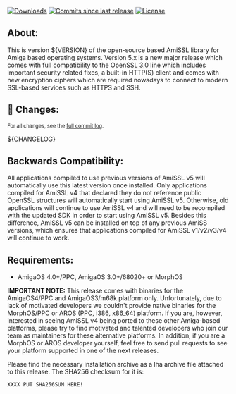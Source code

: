 [![Downloads](https://img.shields.io/github/downloads/jens-maus/amissl/${VERSION}/total.svg)](https://github.com/jens-maus/amissl/releases/${VERSION}) [![Commits since last release](https://img.shields.io/github/commits-since/jens-maus/amissl/${PREVIOUS_TAG}.svg)](https://github.com/jens-maus/amissl/releases/$(VERSION)) [![License](http://img.shields.io/:license-Apache_2.0-blue.svg?style=flat)](https://www.apache.org/licenses/LICENSE-2.0)

## About:
This is version ${VERSION} of the open-source based AmiSSL library for Amiga based operating systems. Version 5.x is a new major release which comes with full compatibility to the OpenSSL 3.0 line which includes important security related fixes, a built-in HTTP(S) client and comes with new encryption ciphers which are required nowadays to connect to modern SSL-based services such as HTTPS and SSH.

## :construction: Changes:
<sub>For all changes, see the [full commit log](https://github.com/jens-maus/amissl/compare/${PREVIOUS_TAG}...${VERSION}).</sub>

${CHANGELOG}

## Backwards Compatibility:
All applications compiled to use previous versions of AmiSSL v5 will automatically use this latest version once installed. Only applications compiled for AmiSSL v4 that declared they do not reference public OpenSSL structures will automatically start using AmiSSL v5. Otherwise, old applications will continue to use AmiSSL v4 and will need to be recompiled with the updated SDK in order to start using AmiSSL v5. Besides this difference, AmiSSL v5 can be installed on top of any previous AmiSS versions, which ensures that applications compiled for AmiSSL v1/v2/v3/v4 will continue to work.

## Requirements:
- AmigaOS 4.0+/PPC, AmigaOS 3.0+/68020+ or MorphOS

**IMPORTANT NOTE:**
This release comes with binaries for the AmigaOS4/PPC and AmigaOS3/m68k platform only.  Unfortunately, due to lack of motivated developers we couldn't provide native binaries for the MorphOS/PPC or AROS (PPC, i386, x86_64) platform. If you are, however, interested in seeing AmiSSL v4 being ported to these other Amiga-based platforms, please try to find motivated and talented developers who join our team as maintainers for these alternative platforms. In addition, if you are a MorphOS or AROS developer yourself, feel free to send pull requests to see your platform supported in one of the next releases.

Please find the necessary installation archive as a lha archive file attached to this release. The SHA256 checksum for it is:

```
XXXX PUT SHA256SUM HERE!
```
